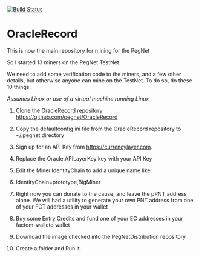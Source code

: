 [![Build Status](https://travis-ci.org/MitchellBerry/OracleRecord.svg?branch=master)](https://travis-ci.org/MitchellBerry/OracleRecord)

# OracleRecord
This is now the main repository for mining for the PegNet

So I started 13 miners on the PegNet TestNet.

We need to add some verification code to the miners, and a few other details, but otherwise anyone can mine on the TestNet. To do so, do these 10 things:

*Assumes Linux or use of a virtual machine running Linux*

1. Clone the OracleRecord repository https://github.com/pegnet/OracleRecord

2. Copy the defaultconfig.ini file from the OracleRecord repository to ~/.pegnet directory

3. Sign up for an API Key from https://currencylayer.com.

4. Replace the Oracle.APILayerKey key with your API Key

5. Edit the Miner.IdentityChain to add a unique name like:

6. IdentityChain=prototype,BigMiner

7. Right now you can donate to the cause, and leave the pPNT address alone. We will had a utility to generate your own PNT address from one of your FCT addresses in your wallet

8. Buy some Entry Credits and fund one of your EC addresses in your factom-walletd wallet

9. Download the image checked into the PegNetDistribution repository

10. Create a folder and Run it.
